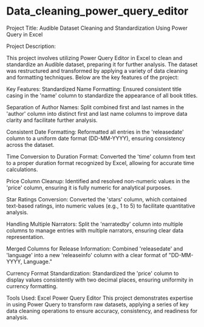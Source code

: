 # Data_cleaning_power_query_editor
Project Title: Audible Dataset Cleaning and Standardization Using Power Query in Excel

Project Description:

This project involves utilizing Power Query Editor in Excel to clean and standardize an Audible dataset, preparing it for further analysis. The dataset was restructured and transformed by applying a variety of data cleaning and formatting techniques. Below are the key features of the project:

Key Features:
Standardized Name Formatting: Ensured consistent title casing in the 'name' column to standardize the appearance of all book titles.

Separation of Author Names: Split combined first and last names in the 'author' column into distinct first and last name columns to improve data clarity and facilitate further analysis.

Consistent Date Formatting: Reformatted all entries in the 'releasedate' column to a uniform date format (DD-MM-YYYY), ensuring consistency across the dataset.

Time Conversion to Duration Format: Converted the 'time' column from text to a proper duration format recognized by Excel, allowing for accurate time calculations.

Price Column Cleanup: Identified and resolved non-numeric values in the 'price' column, ensuring it is fully numeric for analytical purposes.

Star Ratings Conversion: Converted the 'stars' column, which contained text-based ratings, into numeric values (e.g., 1 to 5) to facilitate quantitative analysis.

Handling Multiple Narrators: Split the 'narratedby' column into multiple columns to manage entries with multiple narrators, ensuring clear data representation.

Merged Columns for Release Information: Combined 'releasedate' and 'language' into a new 'releaseinfo' column with a clear format of "DD-MM-YYYY, Language."

Currency Format Standardization: Standardized the 'price' column to display values consistently with two decimal places, ensuring uniformity in currency formatting.

Tools Used:
Excel Power Query Editor
This project demonstrates expertise in using Power Query to transform raw datasets, applying a series of key data cleaning operations to ensure accuracy, consistency, and readiness for analysis.

